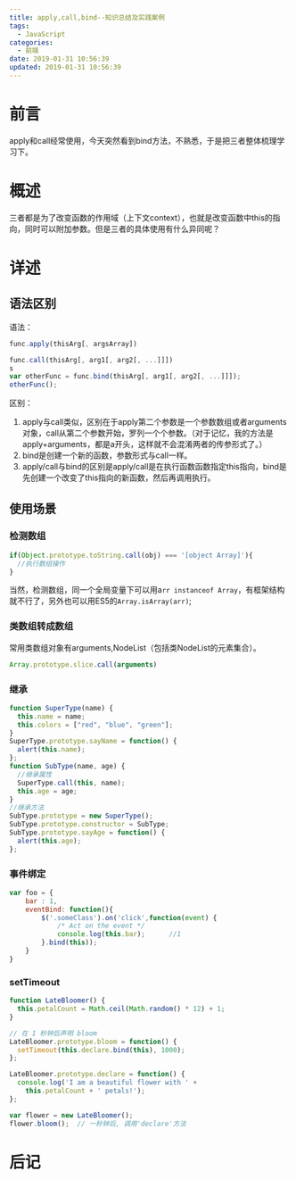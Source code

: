 ```yaml
---
title: apply,call,bind--知识总结及实践案例
tags:
  - JavaScript
categories:
  - 前端
date: 2019-01-31 10:56:39
updated: 2019-01-31 10:56:39
---
```

# 前言
apply和call经常使用，今天突然看到bind方法，不熟悉，于是把三者整体梳理学习下。

# 概述
三者都是为了改变函数的作用域（上下文context），也就是改变函数中this的指向，同时可以附加参数。但是三者的具体使用有什么异同呢？

<!-- more -->
# 详述

## 语法区别
语法：
```js
func.apply(thisArg[, argsArray])

func.call(thisArg[, arg1[, arg2[, ...]]])
s
var otherFunc = func.bind(thisArg[, arg1[, arg2[, ...]]]);
otherFunc();
```
区别：
1. apply与call类似，区别在于apply第二个参数是一个参数数组或者arguments对象，call从第二个参数开始，罗列一个个参数。（对于记忆，我的方法是apply+arguments，都是a开头，这样就不会混淆两者的传参形式了。）
2. bind是创建一个新的函数，参数形式与call一样。
3. apply/call与bind的区别是apply/call是在执行函数函数指定this指向，bind是先创建一个改变了this指向的新函数，然后再调用执行。

## 使用场景
### 检测数组

```js
if(Object.prototype.toString.call(obj) === '[object Array]'){
  //执行数组操作
}
```
当然，检测数组，同一个全局变量下可以用a`rr instanceof Array`，有框架结构就不行了，另外也可以用ES5的`Array.isArray(arr)`;

### 类数组转成数组
常用类数组对象有arguments,NodeList（包括类NodeList的元素集合）。
```js
Array.prototype.slice.call(arguments)
```

### 继承
```js
function SuperType(name) {
  this.name = name;
  this.colors = ["red", "blue", "green"];
}
SuperType.prototype.sayName = function() {
  alert(this.name);
};
function SubType(name, age) {
  //继承属性
  SuperType.call(this, name);
  this.age = age;
}
//继承方法
SubType.prototype = new SuperType();
SubType.prototype.constructor = SubType;
SubType.prototype.sayAge = function() {
  alert(this.age);
};
```
### 事件绑定
```js
var foo = {
    bar : 1,
    eventBind: function(){
        $('.someClass').on('click',function(event) {
            /* Act on the event */
            console.log(this.bar);      //1
        }.bind(this));
    }
}

```
### setTimeout
```js
function LateBloomer() {
  this.petalCount = Math.ceil(Math.random() * 12) + 1;
}

// 在 1 秒钟后声明 bloom
LateBloomer.prototype.bloom = function() {
  setTimeout(this.declare.bind(this), 1000);
};

LateBloomer.prototype.declare = function() {
  console.log('I am a beautiful flower with ' +
    this.petalCount + ' petals!');
};

var flower = new LateBloomer();
flower.bloom();  // 一秒钟后, 调用'declare'方法
```
# 后记